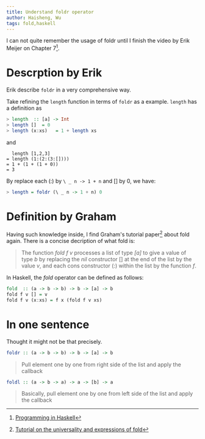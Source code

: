 ```yaml
---
title: Understand foldr operator
author: Haisheng, Wu
tags: fold,haskell
---
```


I can not quite remember the usage of foldr until I finish the video by Erik Meijer on <Programming in Haskell> Chapter 7[^meijer-pih].

# Descrption by Erik

Erik describe `foldr` in a very comprehensive way.

Take refining the `length` function in terms of `foldr` as a example.
`length` has a definition as

```haskell
> length  :: [a] -> Int
> length []  = 0
> length (x:xs)   = 1 + length xs
```

and

```
  length [1,2,3]
= length (1:(2:(3:[])))
= 1 + (1 + (1 + 0))
= 3
```

By replace each (:) by `\ _ n -> 1 + n` and [] by 0, we have:

```haskell
> length = foldr (\ _ n -> 1 + n) 0
```

# Definition by Graham

Having such knowledge inside, I find Graham's tutorial paper[^ghutton] about fold again.
There is a concise decription of what fold is:

> The function _fold f v_ processes a list of type _[a]_ to give a value of type _b_
> by replacing the _nil_ constructor [] at the end of the list by the value _v_,
> and each cons constructor (:) within the list by the function _f_.

In Haskell, the _fold_ operator can be defined as follows:

```haskell
fold  :: (a -> b -> b) -> b -> [a] -> b
fold f v [] = v
fold f v (x:xs) = f x (fold f v xs)
```

# In one sentence

Thought it might not be that precisely.

```haskell
foldr :: (a -> b -> b) -> b -> [a] -> b
```

> Pull element one by one from right side of the list and apply the callback

```haskell
foldl :: (a -> b -> a) -> a -> [b] -> a
```

> Basically, pull element one by one from left side of the list and apply the callback

[^meijer-pih]: [Programming in Haskell](http://www.cs.nott.ac.uk/~gmh/book.html)
[^ghutton]: [Tutorial on the universality and expressions of fold](http://www.cs.nott.ac.uk/~gmh/fold.pdf)
